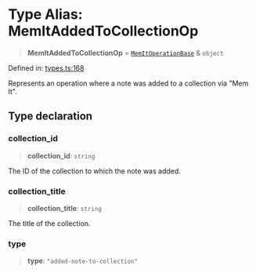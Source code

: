 # Type Alias: MemItAddedToCollectionOp

> **MemItAddedToCollectionOp** = [`MemItOperationBase`](MemItOperationBase.md) & `object`

Defined in: [types.ts:168](https://github.com/CuriouslyCory/memai-sdk/blob/901eea5e37c1f7d41b2990f0fff59ade65993843/src/types.ts#L168)

Represents an operation where a note was added to a collection via "Mem It".

## Type declaration

### collection\_id

> **collection\_id**: `string`

The ID of the collection to which the note was added.

### collection\_title

> **collection\_title**: `string`

The title of the collection.

### type

> **type**: `"added-note-to-collection"`
